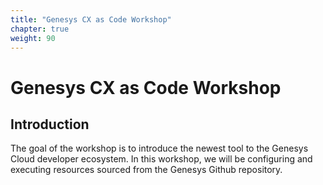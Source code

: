 ```yaml
---
title: "Genesys CX as Code Workshop"
chapter: true
weight: 90
---
```


# Genesys CX as Code Workshop
## Introduction

The goal of the workshop is to introduce the newest tool to the Genesys Cloud developer ecosystem. In this workshop, we will be configuring and executing resources sourced from the Genesys Github repository. 